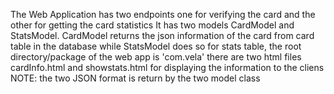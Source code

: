 The Web Application has two endpoints one for verifying the card and the other for getting the card statistics
It has two models CardModel and StatsModel.
CardModel returns the json information of the card from card table in the database
while StatsModel does so for stats table,
the root directory/package of the web app is 'com.vela'
there are two html files cardInfo.html and showstats.html for displaying the information to the cliens
NOTE:
the two JSON format is return by the two model class
